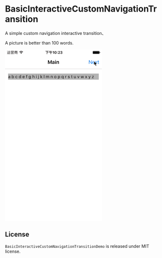 # BasicInteractiveCustomNavigationTransition

A simple custom navigation interactive transition、

A picture is better than 100 words.

<img src="BasicInteractiveCustomNavigationTransitionDemo.gif" width=320 height=566 />

## License

`BasicInteractiveCustomNavigationTransitionDemo` is released under MIT license.
